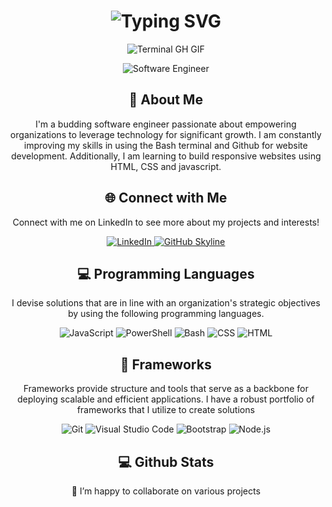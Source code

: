 
<div align="center">
    <h1><img src="https://readme-typing-svg.herokuapp.com?font=Jetbrains+mono&size=40&duration=3000&color=33FF33&center=true&vCenter=true&width=435&lines=Hey..+I'm+Folake;This+is..;..my+Github..;" alt="Typing SVG"/></h1>
    <p><img src="termina-gh.gif" alt="Terminal GH GIF" /></p>
</div>
<div align="center">
      <p>
          <img src="https://www.aalpha.net/wp-content/uploads/2020/12/full-stack-development.gif" alt="Software Engineer">
      </p>
  </div>
<div align="center">
    <h2>🚀 About Me</h2>
<!--     <p><img src="termina-gh.gif" alt="Terminal GH GIF" /></p> -->
    <p>I'm a budding software engineer passionate about empowering organizations to leverage technology for significant growth. I am constantly improving my skills in using the Bash
terminal and Github for website development. Additionally, I am learning to build responsive websites using HTML, CSS and javascript.</p>
</div>

<div align="center">
<h2 align="center" class="section-heading">🌐 Connect with Me</h2>
<p> Connect with me on LinkedIn to see more about my projects and interests!</p>
<div align="center">
  <a href="https://www.linkedin.com/in/folake-oloyede-0351bb2a9/">
    <img src="https://img.shields.io/badge/LinkedIn-0077B5?style=for-the-badge&logo=linkedin&logoColor=white" alt="LinkedIn"/>
  </a>
<a href="https://github.com/DebbieGrace" target="_blank">
    <img src="https://img.shields.io/badge/View%20on%20GitHub-%230077B5.svg?&style=for-the-badge&logo=github&logoColor=white" alt="GitHub Skyline"/>
</a>
</div>
<h2 align="center" class="section-heading">💻 Programming Languages</h2>
<p>I devise solutions that are in line with an organization's strategic objectives by using the following programming languages. </p>
<div align="center">
  <img src="https://img.shields.io/badge/JavaScript-F7DF1E?style=for-the-badge&logo=javascript&logoColor=black" alt="JavaScript"/>
  <img src="https://img.shields.io/badge/PowerShell-5391FE?style=for-the-badge&logo=powershell&logoColor=white" alt="PowerShell"/>
  <img src="https://img.shields.io/badge/Bash-4EAA25?style=for-the-badge&logo=gnu-bash&logoColor=white" alt="Bash"/>
    <img src="https://img.shields.io/badge/CSS-007396?style=for-the-badge&logo=java&logoColor=white" alt="CSS" />
    <img src="https://img.shields.io/badge/HTML-007396?style=for-the-badge&logo=java&logoColor=white" alt="HTML" />
</div>
<h2 align="center" class="section-heading">🔧 Frameworks</h2>
<p>Frameworks provide structure and tools that serve as a backbone for deploying scalable and efficient applications. I have a robust portfolio of frameworks that I utilize to create solutions</p>
<div align="center">
  <img src="https://img.shields.io/badge/Git-F05032?style=for-the-badge&logo=git&logoColor=white" alt="Git"/>
  <img src="https://img.shields.io/badge/Visual%20Studio%20Code-007ACC?style=for-the-badge&logo=visualstudiocode&logoColor=white" alt="Visual Studio Code"/>
  <img src="https://img.shields.io/badge/Bootstrap-7952B3?style=for-the-badge&logo=bootstrap&logoColor=white" alt="Bootstrap"/>
  <img src="https://img.shields.io/badge/Node.js-339933?style=for-the-badge&logo=nodedotjs&logoColor=white" alt="Node.js"/>
</div>
<div align="center">
<h2 align="center" class="section-heading"> 💻 Github Stats</h2>
💞️ I’m happy to collaborate on various projects

<!---
DebbieGrace/DebbieGrace is a ✨ special ✨ repository because its `README.md` (this file) appears on your GitHub profile.
You can click the Preview link to take a look at your changes.
--->
